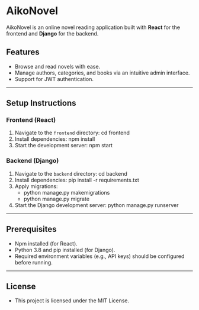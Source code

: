 # AikoNovel

AikoNovel is an online novel reading application built with **React** for the frontend and **Django** for the backend.

## Features
- Browse and read novels with ease.
- Manage authors, categories, and books via an intuitive admin interface.
- Support for JWT authentication.

---

## Setup Instructions

### Frontend (React)
1. Navigate to the `frontend` directory: cd frontend
2. Install dependencies: npm install
3. Start the development server: npm start

### Backend (Django)
1. Navigate to the `backend` directory: cd backend
2. Install dependencies: pip install -r requirements.txt
3. Apply migrations:
   - python manage.py makemigrations
   - python manage.py migrate
4. Start the Django development server: python manage.py runserver

---

## Prerequisites
- Npm installed (for React).
- Python 3.8 and pip installed (for Django).
- Required environment variables (e.g., API keys) should be configured before running.

---

## License

- This project is licensed under the MIT License.
